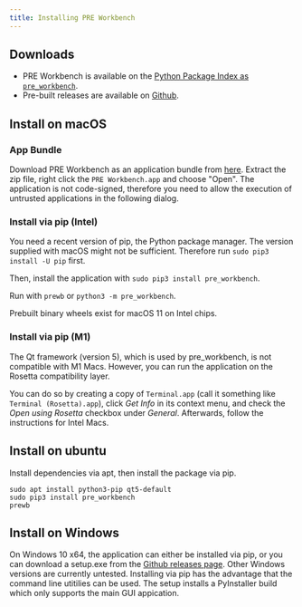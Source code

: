 ```yaml
---
title: Installing PRE Workbench
---
```


## Downloads

* PRE Workbench is available on the [Python Package Index as `pre_workbench`](https://pypi.org/project/pre-workbench/).
* Pre-built releases are available on [Github](https://github.com/luelista/pre_workbench/releases).


## Install on macOS

### App Bundle

Download PRE Workbench as an application bundle from [here](https://github.com/luelista/pre_workbench/releases). Extract the zip file, right click the `PRE Workbench.app` and choose "Open". The application is not code-signed, therefore you need to allow the execution of untrusted applications in the following dialog.


### Install via pip (Intel)

You need a recent version of pip, the Python package manager. The version supplied with 
macOS might not be sufficient. Therefore run `sudo pip3 install -U pip` first.

Then, install the application with `sudo pip3 install pre_workbench`.

Run with `prewb` or `python3 -m pre_workbench`.

Prebuilt binary wheels exist for macOS 11 on Intel chips. 


### Install via pip (M1)

The Qt framework (version 5), which is used by pre_workbench, is not compatible 
with M1 Macs. However, you can run the application on the Rosetta compatibility layer.

You can do so by creating a copy of `Terminal.app` (call it something like 
`Terminal (Rosetta).app`), click *Get Info* in its context menu, and check 
the *Open using Rosetta* checkbox under *General*.  Afterwards, follow the 
instructions for Intel Macs.


## Install on ubuntu

Install dependencies via apt, then install the package via pip.

```
sudo apt install python3-pip qt5-default
sudo pip3 install pre_workbench
prewb
```


## Install on Windows

On Windows 10 x64, the application can either be installed via pip, or you can 
download a setup.exe from the [Github releases page](https://github.com/luelista/pre_workbench/releases).
Other Windows versions are currently untested.
Installing via pip has the advantage that the command line utitilies can be used.
The setup installs a PyInstaller build which only supports the main GUI appication.


